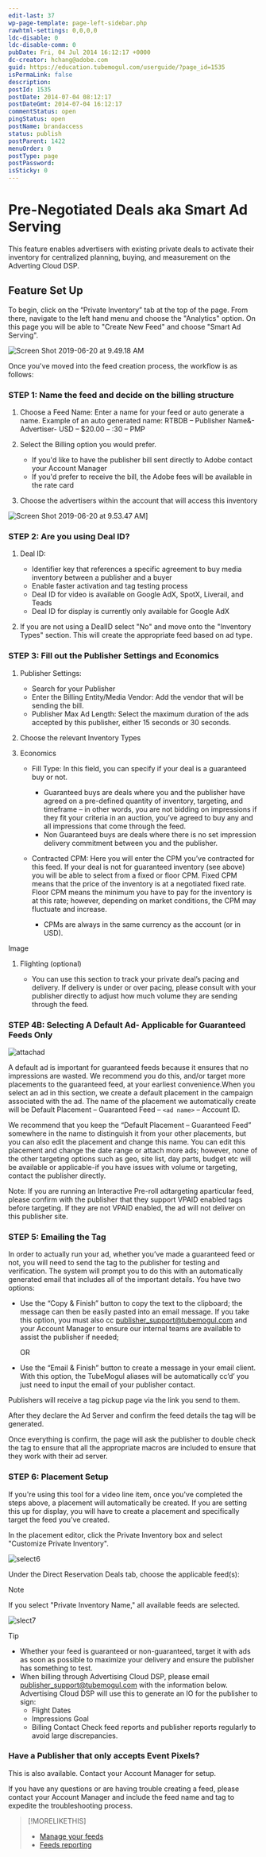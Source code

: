```yaml
---
edit-last: 37
wp-page-template: page-left-sidebar.php
rawhtml-settings: 0,0,0,0
ldc-disable: 0
ldc-disable-comm: 0
pubDate: Fri, 04 Jul 2014 16:12:17 +0000
dc-creator: hchang@adobe.com
guid: https://education.tubemogul.com/userguide/?page_id=1535
isPermaLink: false
description: 
postId: 1535
postDate: 2014-07-04 08:12:17
postDateGmt: 2014-07-04 16:12:17
commentStatus: open
pingStatus: open
postName: brandaccess
status: publish
postParent: 1422
menuOrder: 0
postType: page
postPassword: 
isSticky: 0
---
```


# Pre-Negotiated Deals aka Smart Ad Serving

This feature enables advertisers with existing private deals to activate their inventory for centralized planning, buying, and measurement on the Adverting Cloud DSP.

## Feature Set Up

To begin, click on the “Private Inventory” tab at the top of the page. From there, navigate to the left hand menu and choose the "Analytics" option. On this page you will be able to "Create New Feed" and choose "Smart Ad Serving".

![Screen Shot 2019-06-20 at 9.49.18 AM](assets/screen-shot-2019-06-20-at-9.49.18-am-1024x214.png)

Once you've moved into the feed creation process, the workflow is as follows:

### STEP 1: Name the feed and decide on the billing structure

1. Choose a Feed Name: Enter a name for your feed or auto generate a name. Example of an auto generated name: RTBDB – Publisher Name&- Advertiser- USD – $20.00 – :30 – PMP
1. Select the Billing option you would prefer.

    * If you'd like to have the publisher bill sent directly to Adobe contact your Account Manager
    * If you'd prefer to receive the bill, the Adobe fees will be available in the rate card

1. Choose the advertisers within the account that will access this inventory

![Screen Shot 2019-06-20 at 9.53.47 AM](assets/screen-shot-2019-06-20-at-9.53.47-am.png)]

### STEP 2: Are you using Deal ID?

1. Deal ID:

    * Identifier key that references a specific agreement to buy media inventory between a publisher and a buyer
    * Enable faster activation and tag testing process
    * Deal ID for video is available on Google AdX, SpotX, Liverail, and Teads
    * Deal ID for display is currently only available for Google AdX

1. If you are not using a DealID select "No" and move onto the "Inventory Types" section. This will create the appropriate feed based on ad type.

### STEP 3: Fill out the Publisher Settings and Economics

1. Publisher Settings:

    * Search for your Publisher
    * Enter the Billing Entity/Media Vendor: Add the vendor that will be sending the bill.
    * Publisher Max Ad Length: Select the maximum duration of the ads accepted by this publisher, either 15 seconds or 30 seconds.

1. Choose the relevant Inventory Types
1. Economics

    * Fill Type: In this field, you can specify if your deal is a guaranteed buy or not.

        * Guaranteed buys are deals where you and the publisher have agreed on a pre-defined quantity of inventory, targeting, and timeframe – in other words, you are not bidding on impressions if they fit your criteria in an auction, you’ve agreed to buy any and all impressions that come through the feed.
        * Non Guaranteed buys are deals where there is no set impression delivery commitment between you and the publisher.

    * Contracted CPM: Here you will enter the CPM you’ve contracted for this feed. If your deal is not for guaranteed inventory (see above) you will be able to select from a fixed or floor CPM. Fixed CPM means that the price of the inventory is at a negotiated fixed rate. Floor CPM means the minimum you have to pay for the inventory is at this rate; however, depending on market conditions, the CPM may fluctuate and increase.

        * CPMs are always in the same currency as the account (or in USD).

Image

1. Flighting (optional)

    * You can use this section to track your private deal’s pacing and delivery. If delivery is under or over pacing, please consult with your publisher directly to adjust how much volume they are sending through the feed. 

### STEP 4B: Selecting A Default Ad- Applicable for Guaranteed Feeds Only

![attachad](assets/attachad1.png)

A default ad is important for guaranteed feeds because it ensures that no impressions are wasted. We recommend you do this, and/or target more placements to the guaranteed feed, at your earliest convenience.When you select an ad in this section, we create a default placement in the campaign associated with the ad. The name of the placement we automatically create will be Default Placement – Guaranteed Feed – `<ad name>` – Account ID. 

We recommend that you keep the “Default Placement – Guaranteed Feed” somewhere in the name to distinguish it from your other placements, but you can also edit the placement and change this name. You can edit this placement and change the date range or attach more ads; however, none of the other targeting options such as geo, site list, day parts, budget etc will be available or applicable-if you have issues with volume or targeting, contact the publisher directly.

Note: If you are running an Interactive Pre-roll adtargeting aparticular feed, please confirm with the publisher that they support VPAID enabled tags before targeting. If they are not VPAID enabled, the ad will not deliver on this publisher site.

### STEP 5: Emailing the Tag

In order to actually run your ad, whether you’ve made a guaranteed feed or not, you will need to send the tag to the publisher for testing and verification.   The system will prompt you to do this with an automatically generated email that includes all of the important details. You have two options:

* Use the “Copy & Finish” button to copy the text to the clipboard; the message can then be easily pasted into an email message. If you take this option, you must also cc  [publisher_support@tubemogul.com](mailto:publisher_support@tubemogul.com) and your Account Manager to ensure our internal teams are available to assist the publisher if needed;

  OR

* Use the “Email & Finish” button to create a message in your email client. With this option, the TubeMogul aliases will be automatically cc’d’ you just need to input the email of your publisher contact.

Publishers will receive a tag pickup page via the link you send to them.

After they declare the Ad Server and confirm the feed details the tag will be generated.

Once everything is confirm, the page will ask the publisher to double check the tag to ensure that all the appropriate macros are included to ensure that they work with their ad server.

### STEP 6: Placement Setup

If you're using this tool for a video line item, once you've completed the steps above, a placement will automatically be created. If you are setting this up for display, you will have to create a placement and specifically target the feed you've created.

In the placement editor, click the Private Inventory box and select "Customize Private Inventory".

![select6](assets/select6.png)

Under the Direct Reservation Deals tab, choose the applicable feed(s):

>[!NOTE]
>
>If you select "Private Inventory Name," all available feeds are selected.

![slect7](assets/slect7.png)

>[!TIP]
>
>* Whether your feed is guaranteed or non-guaranteed, target it with ads as soon as possible to maximize your delivery and ensure the publisher has something to test.
>* When billing through Advertising Cloud DSP, please email [publisher_support@tubemogul.com](mailto:publisher_support@tubemogul.com) with the information below. Advertising Cloud DSP will use this to generate an IO for the publisher to sign:
>    * Flight Dates
>    * Impressions Goal
>    * Billing Contact
> Check feed reports and publisher reports regularly to avoid large discrepancies.

### Have a Publisher that only accepts Event Pixels?

This is also available. Contact your Account Manager for setup.

If you have any questions or are having trouble creating a feed, please contact your Account Manager and include the feed name and tag to expedite the troubleshooting process.

>[!MORELIKETHIS]
>
>* [Manage your feeds](brandaccess/feed-management.md)
>* [Feeds reporting](https://education.tubemogul.com/dsp/planning/private-inventory/brandaccess/feeds-reporting/)

